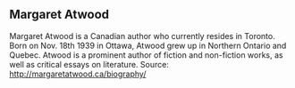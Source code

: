 ## Margaret Atwood 

Margaret Atwood is a Canadian author who currently resides in Toronto. 
Born on Nov. 18th 1939 in Ottawa, Atwood grew up in Northern Ontario and Quebec. 
Atwood is a prominent author of fiction and non-fiction works, as well as critical essays on literature. 
Source: http://margaretatwood.ca/biography/ 

